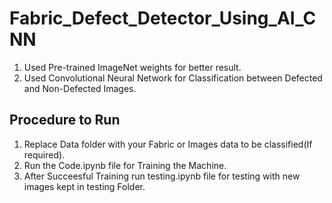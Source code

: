 # Fabric_Defect_Detector_Using_AI_CNN
1) Used Pre-trained ImageNet weights for better result.
2) Used Convolutional Neural Network for Classification between Defected and Non-Defected Images.
## Procedure to Run
1) Replace Data folder with your Fabric or Images data to be classified(If required).
2) Run the Code.ipynb file for Training the Machine.
3) After Succeesful Training run testing.ipynb file for testing with new images kept in testing Folder.
